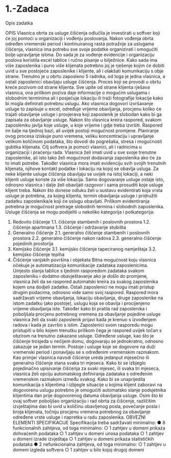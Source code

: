 # 1.-Zadaca
Opis zadatka

OPIS
Vlasnica obrta za usluge čišćenja odlučila je investirati u softver koji će joj pomoći u
organizaciji i vođenju poslovanja. Nakon vođenja obrta određen vremenski period i
kontinuiranog rasta potražnje za uslugama čišćenja, vlasnica ima potrebu sve svoje podatke
organizirati i omogućiti bolje upravljanje istima. Do sada je za vođenje evidencije i
organizaciju poslova koristila excel tablice i ručno pisanje u bilježnice. Kako sada ima više
zaposlenika i puno više klijenata potrebno joj je rješenje kojim će dobiti uvid u sve postojeće
zaposlenike i klijente, ali i olakšati komunikaciju s obje strane.
Trenutno je u obrtu zaposleno 5 radnika, od toga je jedna vlasnica, a ostali zaposlenici
obavljaju usluge čišćenja. Proces koji se provodi u obrtu kreće pozivom od strane klijenta.
Sve upite od strane klijenta rješava vlasnica, ona prilikom poziva daje informacije o mogućim
uslugama i slobodnim terminima ali i posjećuje lokaciju ili traži fotografije lokacije kako bi
mogla definirati potrebnu uslugu. Ako vlasnica dogovori izvršavanje usluge to zapisuje u
excel, određuje vrijeme obavljanja, procjenu koliko će trajati obavljanje usluge i provjerava
koji zaposlenik je slobodan kako bi ga zapisala za obavljanje usluge. Nakon što vlasnica
kreira raspored, svakom zaposleniku javlja koje usluge, u koje vrijeme i gdje treba izvršiti.
Raspored im šalje na tjednoj bazi, ali uvijek postoji mogućnost promjene. Planiranje ovog
procesa iziskuje puno vremena, veliku koncentraciju i upravljanje velikom količinom
podataka, što dovodi do pogrešaka, stresa i mogućnosti gubitka klijenata.
Cilj softvera je pomoći vlasnici, ali i radnicima u organizaciji i praćenju rada. Vlasnica želi
imati uvid u sve svoje trenutne zaposlenike, ali isto tako želi mogućnost dodavanja
zaposlenika ako će za to imati potrebe. Također vlasnica mora imati evidenciju svih svojih
trenutnih klijenata, njihove kontakt podatke i lokaciju na kojoj se obavlja usluga. Za neke
klijente usluge čišćenja obavljaju se uvijek na istoj lokaciji, a neki klijenti usluge koriste za
više lokacija.
Samo dogovaranje usluge ostaje isto, odnosno vlasnica i dalje želi obavljati razgovor i sama
prosuditi koje usluge klijent treba. Nakon što donese odluku želi u sustavu evidentirati koja
vrsta usluge je potrebna, za kojeg klijenta, termin obavljanja usluge i pridružiti zadatku
zaposlenika/e koji će uslugu obavljati. Prilikom evidentiranja potrebna je mogućnost pretrage
slobodnih termina i slobodnih zaposlenika.
Usluge čišćenja se mogu podijeliti u nekoliko kategorija i potkategorija:
1. Redovito čišćenje 1.1. čišćenje stambenih i poslovnih prostora
1.2. čišćenje apartmana
1.3. čišćenje i održavanje stubišta
2. Generalno čišćenje 2.1. generalno čišćenje stambenih i poslovnih prostora
2.2. generalno čišćenje nakon radova
2.3. generalno čišćenje pojedinih prostorija
3. Kemijsko čišćenje 3.1. kemijsko čišćenje tapeciranog namještaja
3.2. kemijsko čišćenje tepiha
4. Čišćenje vanjskih površina i objekata
Bitna mogućnost koju vlasnica očekuje je automatizacija komunikacije zadataka
zaposlenicima. Umjesto slanja tablice s tjednim rasporedom zadataka svakom zaposleniku i
dodatno obavještavanje ako je došlo do promjene, vlasnica želi da se raspored automatski
kreira za svakog zaposlenika kojem ona dodjeli zadatke. Ostali zaposlenici ne mogu imati
pristup drugim podacima, odnosno vide samo svoj raspored. Raspored mora sadržavati
vrijeme obavljanja, lokaciju obavljanja, druge zaposlenike na istom zadatku (ako postoje),
uslugu koja se obavlja i procijenjeno vrijeme obavljanja iste. Također kako bi pratila rad
zaposlenika i poboljšala procjenu potrebnog vremena za obavljanje pojedine usluge vlasnica
želi da svaki zaposlenik prijavi kada je krenuo s izvođenjem radova i kada je završio s istim.
Zaposlenici svom rasporedu mogu pristupiti u bilo kojem trenutku prilikom čega je raspored
uvijek točan s obzirom na trenutno zakazane usluge.
Određene usluge, kao što je čišćenje trosjeda u nečijem domu, dogovaraju se jednokratno,
odnosno zakazuje se jedan termin. Postoje i usluge koje se dogovore na duži vremenski
period i ponavljaju se s određenim vremenskim razmakom. Kao primjer vlasnica navodi
čišćenje ureda jedanput mjesečno ili generalno čišćenje stana svaka tri mjeseca. Kako bi se
izbjeglo pojedinačno upisivanje čišćenja za svaki mjesec, ili svaka tri mjeseca, vlasnica želi
opciju automatskog definiranja zadataka s određenim vremenskim razmakom između
svakog.
Kako bi se unaprijedila komunikacija s klijentima i izbjegle situacije u kojima klijent zaboravi
na dogovorenu uslugu potrebno je omogućiti automatsko slanje podsjetnika klijentima dan
prije dogovorenog datuma obavljanja usluge.
Osim što bi ovaj softver poboljšao organizaciju i rad obrta za čišćenje, različitim izvještajima
dao bi uvid u količinu obavljenog posla, povećanje posla i broja klijenata, točniju procjenu
vremena potrebnog za obavljanje određene vrste usluge i napretka u radu zaposlenika.
OBVEZNI ELEMENTI SPECIFIKACIJE
Specifikacija treba sadržavati minimalno:
● 8 funkcionalnih zahtjeva, od toga minimalno:
○ 1 zahtjev u domeni prikaza dohvaćenih podataka
○ 1 zahtjev u domeni unosa podataka
○ 1 zahtjev u domeni izrade izvještaja
○ 1 zahtjev u domeni prikaza statističkih podataka
● 2 nefunkcionalna zahtjeva, od toga minimalno:
○ 1 zahtjev u domeni izgleda softvera
○ 1 zahtjev u bilo kojoj drugoj domeni
